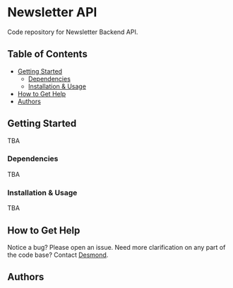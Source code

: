 # Newsletter API

Code repository for Newsletter Backend API.

## Table of Contents

- [Getting Started](#getting-started)
  - [Dependencies](#dependencies)
  - [Installation & Usage](#installation-usage)
- [How to Get Help](#how-to-get-help)
- [Authors](#authors)

## Getting Started

TBA

### Dependencies

TBA

### Installation & Usage

TBA

## How to Get Help

Notice a bug? Please open an issue. Need more clarification on any part of the code base? Contact [Desmond](https://github.com/meetKazuki).

## Authors

